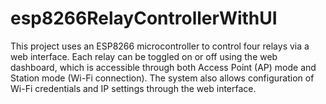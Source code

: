# esp8266RelayControllerWithUI
This project uses an ESP8266 microcontroller to control four relays via a web interface. Each relay can be toggled on or off using the web dashboard, which is accessible through both Access Point (AP) mode and Station mode (Wi-Fi connection). The system also allows configuration of Wi-Fi credentials and IP settings through the web interface.
